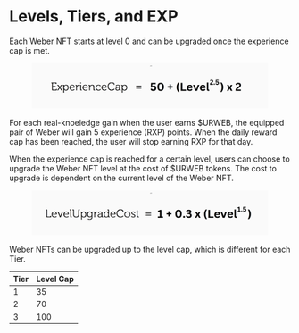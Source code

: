 # Levels, Tiers, and EXP

Each Weber NFT starts at level 0 and can be upgraded once the experience cap is met.

<figure><img src="../../.gitbook/assets/ExperienceCap.png" alt=""><figcaption></figcaption></figure>

For each real-knoeledge gain when the user earns $URWEB, the equipped pair of Weber will gain 5 experience (RXP) points. When the daily reward cap has been reached, the user will stop earning RXP for that day.

When the experience cap is reached for a certain level, users can choose to upgrade the Weber NFT level at the cost of $URWEB tokens. The cost to upgrade is dependent on the current level of the Weber NFT.

<figure><img src="../../.gitbook/assets/LevelUpgradeCost.png" alt=""><figcaption></figcaption></figure>

Weber NFTs can be upgraded up to the level cap, which is different for each Tier.

<table data-view="cards"><thead><tr><th>Tier</th><th>Level Cap</th></tr></thead><tbody><tr><td>1</td><td>35</td></tr><tr><td>2</td><td>70</td></tr><tr><td>3</td><td>100</td></tr></tbody></table>
